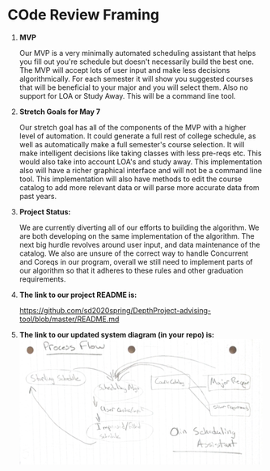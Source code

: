 # COde Review Framing
1) **MVP**

   Our MVP is a very minimally automated scheduling assistant that helps you fill out you're schedule but doesn't necessarily build the best one. The MVP will accept lots of user input and make less decisions algorithmically. For each semester it will show you suggested courses that will be beneficial to your major and you will select them. Also no support for LOA or Study Away. This will be a command line tool.

2) **Stretch Goals for May 7** 
    
    Our stretch goal has all of the components of the MVP with a higher level of automation. It could generate a full rest of college schedule, as well as automatically make a full semester's course selection. It will make intelligent decisions like taking classes with less pre-reqs etc. This would also take into account LOA's and study away. This implementation also will have a richer graphical interface and will not be a command line tool. This implementation will also have methods to edit the course catalog to add more relevant data or will parse more accurate data from past years.
    
    
3) **Project Status:**

   We are currently diverting all of our efforts to building the algorithm. We are both developing on the same implementation of the algorithm. The next big hurdle revolves around user input, and data maintenance of the catalog. We also are unsure of the correct way to handle Concurrent and Coreqs in our program, overall we still need to implement parts of our algorithm so that it adheres to these rules and other graduation requirements.

4) **The link to our project README is:**

   https://github.com/sd2020spring/DepthProject-advising-tool/blob/master/README.md

5) **The link to our updated system diagram (in your repo) is:**
   ![A Rough Digram](../docs/advisor%20diagram.jpg)
